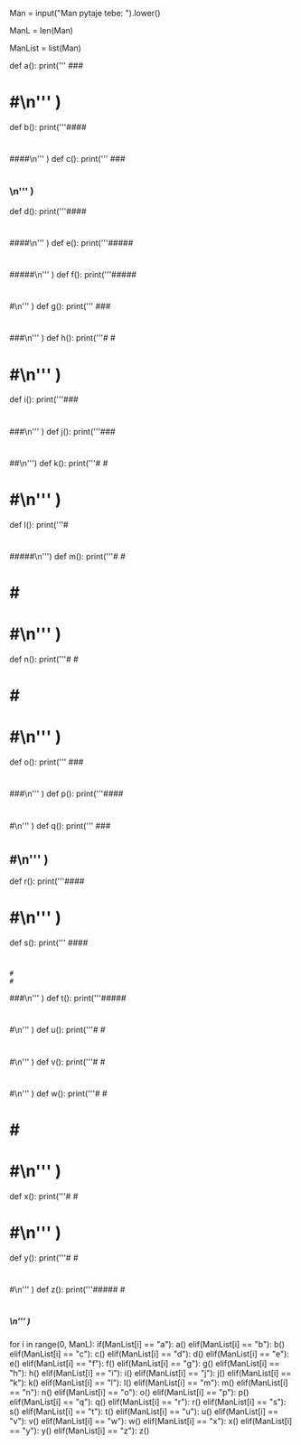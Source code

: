 Man = input("Man pytaje tebe: ").lower()

ManL = len(Man)

ManList = list(Man)

def a():
    print('''  ### 
 #   #
 #   #
 #####
 #   #
 #   #
 #   #\n''' )
def b():
        print('''#### 
#   #
#   #
#### 
#   #
#   #
####\n''' )
def c():
    print(''' ### 
#   #
#  
# 
#
#   #
 ### \n''' )
def d():
    print('''#### 
#   #
#   #
#   #
#   #
#   #
####\n''' )
def e():
    print('''#####
#
#
###
#
#
#####\n''' )
def f():
    print('''#####
#
#
###
#
#
#\n''' )
def g():
    print(''' ###
#   #
#
#  ##
#   #
#   #
 ###\n''' )
def h():
    print('''#   #
#   #
#   #
#####
#   #
#   #
#   #
#   #\n''' )
def i():
    print('''###
#
#
#
#
#
###\n''' )
def j():
    print('''###
 #
 #
 #
 #
 #
##\n''')
def k():
    print('''#   #
#  #
# #
##
# #
#  #
#   #\n''' )
def l():
    print('''#
#
#
#
#
#
#####\n''')
def m():
    print('''#   #
#   #
## ##
# # #
#   #
#   #
#   #\n''' )
def n():
    print('''#   #
#   #
##  #
# # #
#  ##
#   #
#   #\n''' )
def o():
    print(''' ### 
#   #
#   #
#   #
#   #
#   #
 ###\n''' )
def p():
    print('''####
#   #
#   #
####
#
#
#\n''' )
def q():
    print('''  ### 
#   #
#   #
#   #
#   #
#   #
#  # 
 ## #\n''' )
def r():
    print('''#### 
#   #
#   #
####
# #
#  
#   #\n''' )
def s():
    print(''' ####
#
#
 ###
    #
    #
 ###\n''' )
def t():
    print('''#####
  #
  #
  #
  #
  #
  #\n''' )
def u():
    print('''#   #
#   #
#   #
#   #
#   #
#   #
 # #
  #\n''' )
def v():
    print('''#   #
#   #
#   #
#   #
#   #
#   #
 # #
  #\n''' )
def w():
    print('''#   #
#   #
#   #
# # #
## ##
#   #
#   #\n''' )
def x():
    print('''#   #
#   #
 # #
  #
 # #
#   #
#   #\n''' )
def y():
    print('''#   #
#   #
 # #
  #
  #
  #
  #\n''' )
def z():
    print('''#####
    #
   #
  #
 #
#
##### \n''' )

for i in range(0, ManL):
  if(ManList[i] == "a"):
        a()
  elif(ManList[i] == "b"):
        b()
  elif(ManList[i] == "c"):
        c()
  elif(ManList[i] == "d"):
        d()
  elif(ManList[i] == "e"):
        e()
  elif(ManList[i] == "f"):
        f()
  elif(ManList[i] == "g"):
        g()
  elif(ManList[i] == "h"):
        h()
  elif(ManList[i] == "i"):
        i()
  elif(ManList[i] == "j"):
        j()
  elif(ManList[i] == "k"):
        k()
  elif(ManList[i] == "l"):
        l()
  elif(ManList[i] == "m"):
        m()
  elif(ManList[i] == "n"):
        n()
  elif(ManList[i] == "o"):
        o()
  elif(ManList[i] == "p"):
        p()
  elif(ManList[i] == "q"):
        q()
  elif(ManList[i] == "r"):
        r()
  elif(ManList[i] == "s"):
        s()
  elif(ManList[i] == "t"):
        t()
  elif(ManList[i] == "u"):
        u()
  elif(ManList[i] == "v"):
        v()
  elif(ManList[i] == "w"):
        w()
  elif(ManList[i] == "x"):
        x()
  elif(ManList[i] == "y"):
        y()
  elif(ManList[i] == "z"):
        z()
